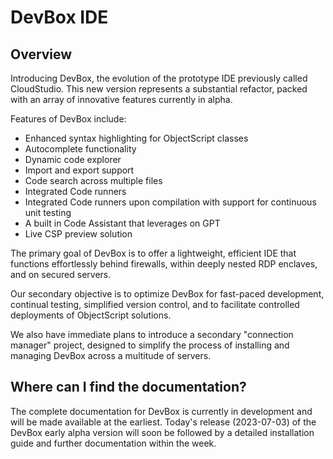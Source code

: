 # DevBox IDE

## Overview

Introducing DevBox, the evolution of the prototype IDE previously called CloudStudio. This new version represents a substantial refactor, packed with an array of innovative features currently in alpha.

Features of DevBox include:

- Enhanced syntax highlighting for ObjectScript classes
- Autocomplete functionality
- Dynamic code explorer
- Import and export support
- Code search across multiple files
- Integrated Code runners
- Integrated Code runners upon compilation with support for continuous unit testing
- A built in Code Assistant that leverages on GPT
- Live CSP preview solution

The primary goal of DevBox is to offer a lightweight, efficient IDE that functions effortlessly behind firewalls, within deeply nested RDP enclaves, and on secured servers.

Our secondary objective is to optimize DevBox for fast-paced development, continual testing, simplified version control, and to facilitate controlled deployments of ObjectScript solutions.

We also have immediate plans to introduce a secondary "connection manager" project, designed to simplify the process of installing and managing DevBox across a multitude of servers.

## Where can I find the documentation?

The complete documentation for DevBox is currently in development and will be made available at the earliest. Today's release (2023-07-03) of the DevBox early alpha version will soon be followed by a detailed installation guide and further documentation within the week.






